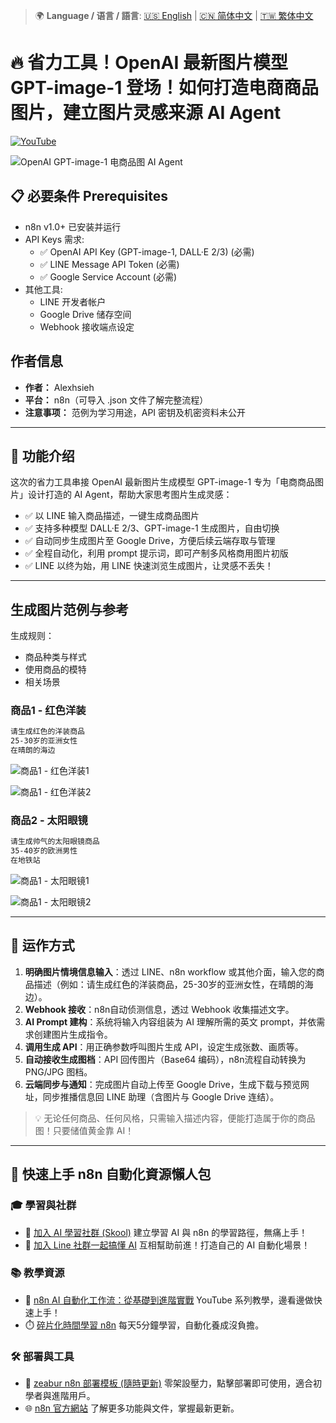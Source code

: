 > 🌍 **Language / 语言 / 語言**: [🇺🇸 English](./readme-en.md) | [🇨🇳 简体中文](./readme-cn.md) | [🇹🇼 繁体中文](./readme.md)

# 🔥 省力工具！OpenAI 最新图片模型 GPT-image-1 登场！如何打造电商商品图片，建立图片灵感来源 AI Agent

[![YouTube](https://img.shields.io/badge/Watch%20on-YouTube-red?logo=youtube)](https://youtu.be/DCjv00f6lXI)

![OpenAI GPT-image-1 电商品图 AI Agent](https://github.com/qwedsazxc78/ai-automation-n8n/blob/main/n8n/19-image-generate-ai-agent/cover.png?raw=true)

## 📋 必要条件 Prerequisites

- n8n v1.0+ 已安装并运行
- API Keys 需求:
  - ✅ OpenAI API Key (GPT-image-1, DALL·E 2/3) (必需)
  - ✅ LINE Message API Token (必需)
  - ✅ Google Service Account (必需)
- 其他工具:
  - LINE 开发者帐户
  - Google Drive 储存空间
  - Webhook 接收端点设定

## 作者信息

* **作者：** Alexhsieh
* **平台：** n8n（可导入 .json 文件了解完整流程）
* **注意事项：** 范例为学习用途，API 密钥及机密资料未公开

---

## 📌 功能介绍

这次的省力工具串接 OpenAI 最新图片生成模型 GPT-image-1
专为「电商商品图片」设计打造的 AI Agent，帮助大家思考图片生成灵感：

* ✅ 以 LINE 输入商品描述，一键生成商品图片
* ✅ 支持多种模型 DALL·E 2/3、GPT-image-1 生成图片，自由切换
* ✅ 自动同步生成图片至 Google Drive，方便后续云端存取与管理
* ✅ 全程自动化，利用 prompt 提示词，即可产制多风格商用图片初版
* ✅ LINE 以终为始，用 LINE 快速浏览生成图片，让灵感不丢失！

---

## 生成图片范例与参考

生成规则：

* 商品种类与样式
* 使用商品的模特
* 相关场景

### 商品1 - 红色洋装

```bash
请生成红色的洋装商品
25-30岁的亚洲女性
在晴朗的海边
```

![商品1 - 红色洋装1](https://github.com/qwedsazxc78/ai-automation-n8n/blob/main/n8n/19-image-generate-ai-agent/Sample1-1.png?raw=true)

![商品1 - 红色洋装2](https://github.com/qwedsazxc78/ai-automation-n8n/blob/main/n8n/19-image-generate-ai-agent/Sample1-2.png?raw=true)

### 商品2 - 太阳眼镜

```bash
请生成帅气的太阳眼镜商品
35-40岁的欧洲男性
在地铁站
```

![商品1 - 太阳眼镜1](https://github.com/qwedsazxc78/ai-automation-n8n/blob/main/n8n/19-image-generate-ai-agent/Sample2-1.png?raw=true)

![商品1 - 太阳眼镜2](https://github.com/qwedsazxc78/ai-automation-n8n/blob/main/n8n/19-image-generate-ai-agent/Sample2-2.png?raw=true)

---

## 🔧 运作方式

1. **明确图片情境信息输入**：透过 LINE、n8n workflow 或其他介面，输入您的商品描述（例如：请生成红色的洋装商品，25-30岁的亚洲女性，在晴朗的海边）。
2. **Webhook 接收**：n8n自动侦测信息，透过 Webhook 收集描述文字。
3. **AI Prompt 建构**：系统将输入内容组装为 AI 理解所需的英文 prompt，并依需求创建图片生成指令。
4. **调用生成 API**：用正确参数呼叫图片生成 API，设定生成张数、画质等。
5. **自动接收生成图档**：API 回传图片（Base64 编码），n8n流程自动转换为 PNG/JPG 图档。
6. **云端同步与通知**：完成图片自动上传至 Google Drive，生成下载与预览网址，同步推播信息回 LINE 助理（含图片与 Google Drive 连结）。

> 💡 无论任何商品、任何风格，只需输入描述内容，便能打造属于你的商品图！只要储值黄金靠 AI！

---

## 🚀 快速上手 n8n 自動化資源懶人包

### 🎓 學習與社群

* 🔗 [加入 AI 學習社群 (Skool)](https://www.skool.com/ai-brain-alex/about?ref=5dde9b20e8e7432aa9a01df6e89685f4)
  建立學習 AI 與 n8n 的學習路徑，無痛上手！
* 🔗 [加入 Line 社群一起搞懂 AI](https://line.me/ti/g2/ZypIgLSzVPweRBgBqKvaRU10WEmnotuZOr7Lpg)
  互相幫助前進！打造自己的 AI 自動化場景！

### 📚 教學資源

* 🎥 [n8n AI 自動化工作流：從基礎到進階實戰](https://youtube.com/playlist?list=PLUf88uk7T54I83MBdbuXgUuA8rVklF4FA&si=wHsQw8YJu-erSdLd)
  YouTube 系列教學，邊看邊做快速上手！
* ⏱️ [碎片化時間學習 n8n](https://youtube.com/playlist?list=PLUf88uk7T54Iv6LV2NFgdTghaX2cPhtgH&si=G3gj2qn179ZFUqAZ)
  每天5分鐘學習，自動化養成沒負擔。

### 🛠️ 部署與工具

* 🧩 [zeabur n8n 部署模板 (隨時更新)](https://zeabur.com/zh-TW/templates/0TUVZ7?referralDesktop=qwedsazxc78)
  零架設壓力，點擊部署即可使用，適合初學者與進階用戶。
* 🌐 [n8n 官方網站](https://n8n.io/)
  了解更多功能與文件，掌握最新更新。
